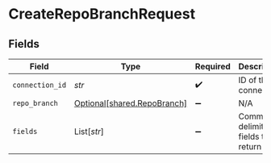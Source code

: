 # CreateRepoBranchRequest


## Fields

| Field                                                            | Type                                                             | Required                                                         | Description                                                      |
| ---------------------------------------------------------------- | ---------------------------------------------------------------- | ---------------------------------------------------------------- | ---------------------------------------------------------------- |
| `connection_id`                                                  | *str*                                                            | :heavy_check_mark:                                               | ID of the connection                                             |
| `repo_branch`                                                    | [Optional[shared.RepoBranch]](../../models/shared/repobranch.md) | :heavy_minus_sign:                                               | N/A                                                              |
| `fields`                                                         | List[*str*]                                                      | :heavy_minus_sign:                                               | Comma-delimited fields to return                                 |